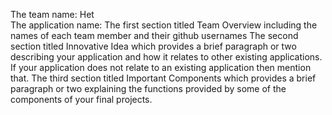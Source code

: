The team name: Het <br>
The application name: 
The first section titled Team Overview including the names of each team member and their github usernames
The second section titled Innovative Idea which provides a brief paragraph or two describing your application and how it relates to other existing applications. If your application does not relate to an existing application then mention that.
The third section titled Important Components which provides a brief paragraph or two explaining the functions provided by some of the components of your final projects.
